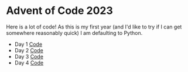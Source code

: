 # Advent of Code 2023

Here is a lot of code! As this is my first year (and I'd like to try if I can get somewhere reasonably quick) I am defaulting to Python.

- Day 1 [Code](/advent_of_code/2023/code/day1.py)
- Day 2 [Code](/advent_of_code/2023/code/day2.py)
- Day 3 [Code](/advent_of_code/2023/code/day3.py)
- Day 4 [Code](/advent_of_code/2023/code/day4.py)